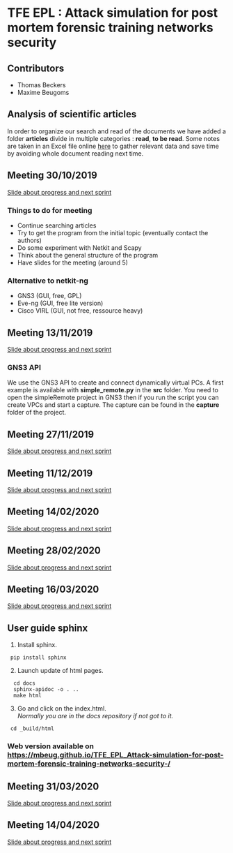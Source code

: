 # TFE EPL : Attack simulation for post mortem forensic training networks security

## Contributors
- Thomas Beckers
- Maxime Beugoms

## Analysis of scientific articles
In order to organize our search and read of the documents we have added a folder **articles** divide in multiple categories : **read**, **to be read**. Some notes are taken in an Excel file online [here](https://docs.google.com/spreadsheets/d/1pjoRHB0Wb5Mv2xuWurcemfUP_-nbiGaixM4Al2_lBsQ/edit?usp=sharing) to gather relevant data and save time by avoiding whole document reading next time.

## Meeting 30/10/2019

[Slide about progress and next sprint](https://docs.google.com/presentation/d/1TF-R83bfQwIfP4yjjg3j5dNAj4_xVH5JBpKgPbtTnAw/edit?usp=sharing)

### Things to do for meeting
<!-- ☑️🔄✖️ -->
- Continue searching articles
- Try to get the program from the initial topic (eventually contact the authors)
- Do some experiment with Netkit and Scapy
- Think about the general structure of the program
- Have slides for the meeting (around 5)

### Alternative to netkit-ng
- GNS3 (GUI, free, GPL)
- Eve-ng (GUI, free lite version)
- Cisco VIRL (GUI, not free, ressource heavy)

## Meeting 13/11/2019
[Slide about progress and next sprint](https://docs.google.com/presentation/d/1iTj7UDr42ZixHeJ2uBt1HXY3HtuGePntUOUttiBkKn8/edit?usp=sharing)

### GNS3 API
We use the GNS3 API to create and connect dynamically virtual PCs. A first example is available with **simple_remote.py** in the **src** folder. You need to open the simpleRemote project in GNS3 then if you run the script you can create VPCs and start a capture. The capture can be found in the **capture** folder of the project.

## Meeting 27/11/2019
[Slide about progress and next sprint](https://docs.google.com/presentation/d/1ijfUzu_D8m0oozuhHm4BKrXnJkHV_Q7o4oZF85fqEYM/edit?usp=sharing)

## Meeting 11/12/2019
[Slide about progress and next sprint](https://docs.google.com/presentation/d/1HpBXY_eCdO258v2WNbibWgOJpp7rcxIZV2CrmX2HkDA/edit?usp=sharing)

## Meeting 14/02/2020
[Slide about progress and next sprint](https://docs.google.com/presentation/d/1c_ba--s0l68Kj_VPVOd4CuT3MeOIyCkRIMlRl4m_IyQ/edit?usp=sharing)

## Meeting 28/02/2020
[Slide about progress and next sprint](https://docs.google.com/presentation/d/1wl4QBeMIYbJrJR9LtY0AGm5KPFKpm_CWkACqQUZD_eg/edit?usp=sharing)

## Meeting 16/03/2020
[Slide about progress and next sprint](https://docs.google.com/presentation/d/1zv0CAfBlcHPC_GzlQR-SX_XIXyVJKFHDvfZJD66JvFw/edit?usp=sharing)

## User guide sphinx
1. Install sphinx.
  ```
   pip install sphinx
  ```
2. Launch update of html pages.
  ```
    cd docs
    sphinx-apidoc -o . ..
    make html
  ```
3. Go and click on the index.html.<br>
  _Normally you are in the docs repository if not got to it._
  ```
   cd _build/html
  ```
### Web version available on https://mbeug.github.io/TFE_EPL_Attack-simulation-for-post-mortem-forensic-training-networks-security-/

## Meeting 31/03/2020
[Slide about progress and next sprint](https://docs.google.com/presentation/d/1Y-5Z3Qmt6zwJHZz1rH1GJGQ2Dgv7KUslT1HYVnheXO4/edit?usp=sharing)

## Meeting 14/04/2020
[Slide about progress and next sprint](https://docs.google.com/presentation/d/1jrOd_rnwWmrYi5ZgKnXkMNQZVh3xqfNYlRZO3YWYcXU/edit?usp=sharing)